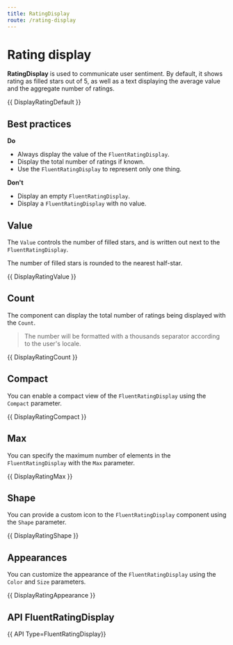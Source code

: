 ```yaml
---
title: RatingDisplay
route: /rating-display
---
```


# Rating display

**RatingDisplay** is used to communicate user sentiment.
By default, it shows rating as filled stars out of 5, as well as a text displaying the average value and the aggregate number of ratings.

{{ DisplayRatingDefault }}

## Best practices

**Do**
- Always display the value of the `FluentRatingDisplay`.
- Display the total number of ratings if known.
- Use the `FluentRatingDisplay` to represent only one thing.

**Don't**
- Display an empty `FluentRatingDisplay`.
- Display a `FluentRatingDisplay` with no value.

## Value

The `Value` controls the number of filled stars, and is written out next to the `FluentRatingDisplay`.

The number of filled stars is rounded to the nearest half-star.

{{ DisplayRatingValue }}

## Count

The component can display the total number of ratings being displayed with the `Count`.

> The number will be formatted with a thousands separator according to the user's locale.

{{ DisplayRatingCount }}

## Compact

You can enable a compact view of the `FluentRatingDisplay` using the `Compact` parameter.

{{ DisplayRatingCompact }}

## Max

You can specify the maximum number of elements in the `FluentRatingDisplay` with the `Max` parameter.

{{ DisplayRatingMax }}

## Shape

You can provide a custom icon to the `FluentRatingDisplay` component using the `Shape` parameter.

{{ DisplayRatingShape }}

## Appearances

You can customize the appearance of the `FluentRatingDisplay` using the `Color` and `Size` parameters.

{{ DisplayRatingAppearance }}

## API FluentRatingDisplay

{{ API Type=FluentRatingDisplay}}


